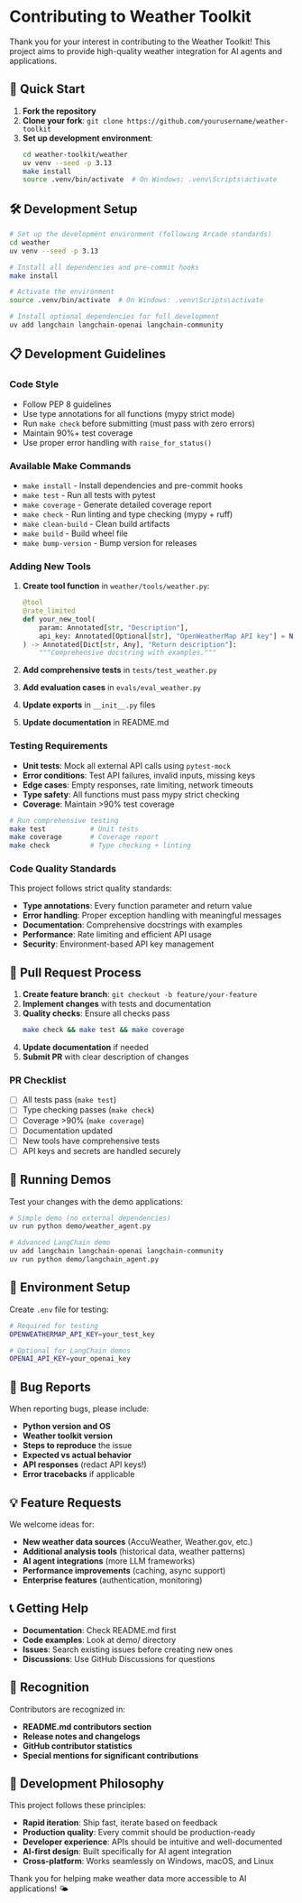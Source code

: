 # Contributing to Weather Toolkit

Thank you for your interest in contributing to the Weather Toolkit! This project aims to provide high-quality weather integration for AI agents and applications.

## 🚀 Quick Start

1. **Fork the repository**
2. **Clone your fork**: `git clone https://github.com/yourusername/weather-toolkit`
3. **Set up development environment**:
   ```bash
   cd weather-toolkit/weather
   uv venv --seed -p 3.13
   make install
   source .venv/bin/activate  # On Windows: .venv\Scripts\activate
   ```

## 🛠️ Development Setup

```bash
# Set up the development environment (following Arcade standards)
cd weather
uv venv --seed -p 3.13

# Install all dependencies and pre-commit hooks
make install

# Activate the environment
source .venv/bin/activate  # On Windows: .venv\Scripts\activate

# Install optional dependencies for full development
uv add langchain langchain-openai langchain-community
```

## 📋 Development Guidelines

### Code Style
- Follow PEP 8 guidelines
- Use type annotations for all functions (mypy strict mode)
- Run `make check` before submitting (must pass with zero errors)
- Maintain 90%+ test coverage
- Use proper error handling with `raise_for_status()`

### Available Make Commands
- `make install` - Install dependencies and pre-commit hooks
- `make test` - Run all tests with pytest
- `make coverage` - Generate detailed coverage report  
- `make check` - Run linting and type checking (mypy + ruff)
- `make clean-build` - Clean build artifacts
- `make build` - Build wheel file
- `make bump-version` - Bump version for releases

### Adding New Tools

1. **Create tool function** in `weather/tools/weather.py`:
   ```python
   @tool
   @rate_limited
   def your_new_tool(
       param: Annotated[str, "Description"],
       api_key: Annotated[Optional[str], "OpenWeatherMap API key"] = None
   ) -> Annotated[Dict[str, Any], "Return description"]:
       """Comprehensive docstring with examples."""
   ```

2. **Add comprehensive tests** in `tests/test_weather.py`
3. **Add evaluation cases** in `evals/eval_weather.py`
4. **Update exports** in `__init__.py` files
5. **Update documentation** in README.md

### Testing Requirements

- **Unit tests**: Mock all external API calls using `pytest-mock`
- **Error conditions**: Test API failures, invalid inputs, missing keys
- **Edge cases**: Empty responses, rate limiting, network timeouts
- **Type safety**: All functions must pass mypy strict checking
- **Coverage**: Maintain >90% test coverage

```bash
# Run comprehensive testing
make test           # Unit tests
make coverage       # Coverage report  
make check          # Type checking + linting
```

### Code Quality Standards

This project follows strict quality standards:

- **Type annotations**: Every function parameter and return value
- **Error handling**: Proper exception handling with meaningful messages
- **Documentation**: Comprehensive docstrings with examples
- **Performance**: Rate limiting and efficient API usage
- **Security**: Environment-based API key management

## 🔄 Pull Request Process

1. **Create feature branch**: `git checkout -b feature/your-feature`
2. **Implement changes** with tests and documentation
3. **Quality checks**: Ensure all checks pass
   ```bash
   make check && make test && make coverage
   ```
4. **Update documentation** if needed
5. **Submit PR** with clear description of changes

### PR Checklist

- [ ] All tests pass (`make test`)
- [ ] Type checking passes (`make check`)
- [ ] Coverage >90% (`make coverage`)
- [ ] Documentation updated
- [ ] New tools have comprehensive tests
- [ ] API keys and secrets are handled securely

## 🧪 Running Demos

Test your changes with the demo applications:

```bash
# Simple demo (no external dependencies)
uv run python demo/weather_agent.py

# Advanced LangChain demo
uv add langchain langchain-openai langchain-community
uv run python demo/langchain_agent.py
```

## 🔧 Environment Setup

Create `.env` file for testing:

```bash
# Required for testing
OPENWEATHERMAP_API_KEY=your_test_key

# Optional for LangChain demos
OPENAI_API_KEY=your_openai_key
```

## 🐛 Bug Reports

When reporting bugs, please include:

- **Python version and OS**
- **Weather toolkit version** 
- **Steps to reproduce** the issue
- **Expected vs actual behavior**
- **API responses** (redact API keys!)
- **Error tracebacks** if applicable

## 💡 Feature Requests

We welcome ideas for:

- **New weather data sources** (AccuWeather, Weather.gov, etc.)
- **Additional analysis tools** (historical data, weather patterns)
- **AI agent integrations** (more LLM frameworks)
- **Performance improvements** (caching, async support)
- **Enterprise features** (authentication, monitoring)

## 📞 Getting Help

- **Documentation**: Check README.md first
- **Code examples**: Look at demo/ directory
- **Issues**: Search existing issues before creating new ones
- **Discussions**: Use GitHub Discussions for questions

## 🌟 Recognition

Contributors are recognized in:

- **README.md contributors section**
- **Release notes and changelogs**
- **GitHub contributor statistics**
- **Special mentions for significant contributions**

## 🚀 Development Philosophy

This project follows these principles:

- **Rapid iteration**: Ship fast, iterate based on feedback
- **Production quality**: Every commit should be production-ready
- **Developer experience**: APIs should be intuitive and well-documented
- **AI-first design**: Built specifically for AI agent integration
- **Cross-platform**: Works seamlessly on Windows, macOS, and Linux

Thank you for helping make weather data more accessible to AI applications! 🌤️